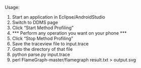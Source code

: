 Usage:

1. Start an application in Eclipse/AndroidStudio
2. Switch to DDMS page
3. Click “Start Method Profiling”
4. *** Perform any operation you want on your phone ***
5. Click “Stop Method Profiling”
6. Save the traceview file to input.trace
7. Goto the directory of that file
8. python parse.py input.trace
9. perl FlameGraph-master/flamegraph result.txt > output.svg

